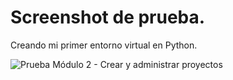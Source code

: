 # Screenshot de prueba. 
Creando mi primer entorno virtual en Python.

![Prueba Módulo 2 - Crear y administrar proyectos](https://user-images.githubusercontent.com/99109846/153693992-106fd0d1-caaf-46b3-98c0-df34f3d79cfb.png)

